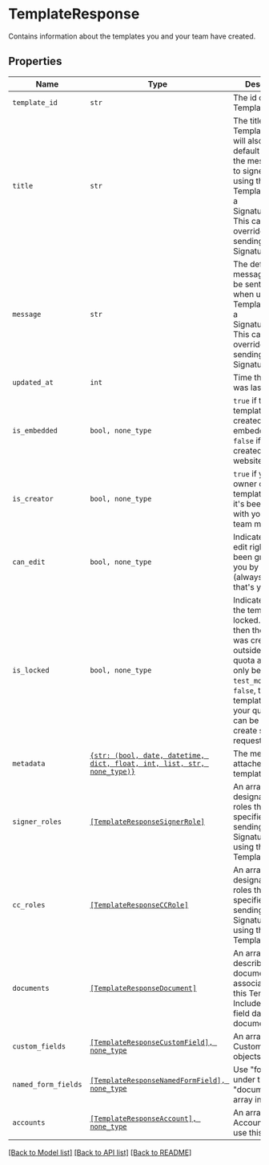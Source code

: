 # TemplateResponse

Contains information about the templates you and your team have created.

## Properties

| Name | Type | Description | Notes |
| ---- | ---- | ----------- | ----- |
| `template_id` | ```str``` |  The id of the Template.  |  |
| `title` | ```str``` |  The title of the Template. This will also be the default subject of the message sent to signers when using this Template to send a SignatureRequest. This can be overridden when sending the SignatureRequest.  |  |
| `message` | ```str``` |  The default message that will be sent to signers when using this Template to send a SignatureRequest. This can be overridden when sending the SignatureRequest.  |  |
| `updated_at` | ```int``` |  Time the template was last updated.  |  |
| `is_embedded` | ```bool, none_type``` |  `true` if this template was created using an embedded flow, `false` if it was created on our website.  |  |
| `is_creator` | ```bool, none_type``` |  `true` if you are the owner of this template, `false` if it&#39;s been shared with you by a team member.  |  |
| `can_edit` | ```bool, none_type``` |  Indicates whether edit rights have been granted to you by the owner (always `true` if that&#39;s you).  |  |
| `is_locked` | ```bool, none_type``` |  Indicates whether the template is locked.  If `true`, then the template was created outside your quota and can only be used in `test_mode`.  If `false`, then the template is within your quota and can be used to create signature requests.  |  |
| `metadata` | [```{str: (bool, date, datetime, dict, float, int, list, str, none_type)}```](.md) |  The metadata attached to the template.  |  |
| `signer_roles` | [```[TemplateResponseSignerRole]```](TemplateResponseSignerRole.md) |  An array of the designated signer roles that must be specified when sending a SignatureRequest using this Template.  |  |
| `cc_roles` | [```[TemplateResponseCCRole]```](TemplateResponseCCRole.md) |  An array of the designated CC roles that must be specified when sending a SignatureRequest using this Template.  |  |
| `documents` | [```[TemplateResponseDocument]```](TemplateResponseDocument.md) |  An array describing each document associated with this Template. Includes form field data for each document.  |  |
| `custom_fields` | [```[TemplateResponseCustomField], none_type```](TemplateResponseCustomField.md) |  An array of Custom Field objects.  |  |
| `named_form_fields` | [```[TemplateResponseNamedFormField], none_type```](TemplateResponseNamedFormField.md) |  Use &quot;form_fields&quot; under the &quot;documents&quot; array instead.  |  |
| `accounts` | [```[TemplateResponseAccount], none_type```](TemplateResponseAccount.md) |  An array of the Accounts that can use this Template.  |  |


[[Back to Model list]](../README.md#documentation-for-models) [[Back to API list]](../README.md#documentation-for-api-endpoints) [[Back to README]](../README.md)


